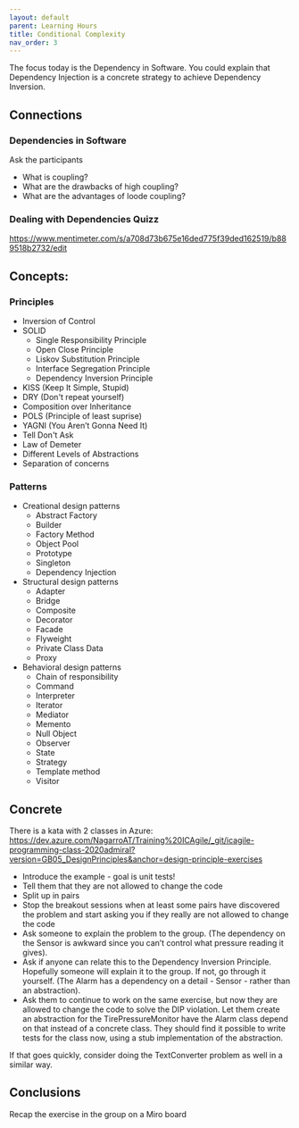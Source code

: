 ```yaml
---
layout: default
parent: Learning Hours 
title: Conditional Complexity
nav_order: 3
---
```


The focus today is the Dependency in Software. You could explain that Dependency Injection is a concrete strategy to achieve Dependency Inversion.

## Connections

### Dependencies in Software

Ask the participants

* What is coupling?
* What are the drawbacks of high coupling?
* What are the advantages of loode coupling?

### Dealing with Dependencies Quizz

https://www.mentimeter.com/s/a708d73b675e16ded775f39ded162519/b889518b2732/edit


## Concepts: 

### Principles

* Inversion of Control
* SOLID
    * Single Responsibility Principle
    * Open Close Principle
    * Liskov Substitution Principle
    * Interface Segregation Principle
    * Dependency Inversion Principle
* KISS (Keep It Simple, Stupid)
* DRY (Don't repeat yourself)
* Composition over Inheritance
* POLS (Principle of least suprise)
* YAGNI (You Aren’t Gonna Need It)
* Tell Don't Ask
* Law of Demeter
* Different Levels of Abstractions
* Separation of concerns

### Patterns

* Creational design patterns
    * Abstract Factory
    * Builder
    * Factory Method
    * Object Pool
    * Prototype
    * Singleton
    * Dependency Injection
* Structural design patterns
    * Adapter
    * Bridge
    * Composite
    * Decorator
    * Facade
    * Flyweight
    * Private Class Data
    * Proxy
* Behavioral design patterns
    * Chain of responsibility
    * Command
    * Interpreter
    * Iterator
    * Mediator
    * Memento
    * Null Object
    * Observer
    * State
    * Strategy
    * Template method
    * Visitor



## Concrete

There is a kata with 2 classes in Azure: 
https://dev.azure.com/NagarroAT/Training%20ICAgile/_git/icagile-programming-class-2020admiral?version=GB05_DesignPrinciples&anchor=design-principle-exercises

* Introduce the example - goal is unit tests!
* Tell them that they are not allowed to change the code
* Split up in pairs
* Stop the breakout sessions when at least some pairs have discovered the problem and start asking you if they really are not allowed to change the code
* Ask someone to explain the problem to the group. (The dependency on the Sensor is awkward since you can’t control what pressure reading it gives). 
* Ask if anyone can relate this to the Dependency Inversion Principle. Hopefully someone will explain it to the group. If not, go through it yourself. (The Alarm has a dependency on a detail - Sensor - rather than an abstraction).
* Ask them to continue to work on the same exercise, but now they are allowed to change the code to solve the DIP violation. Let them create an abstraction for the TirePressureMonitor have the Alarm class depend on that instead of a concrete class. They should find it possible to write tests for the class now, using a stub implementation of the abstraction.

If that goes quickly, consider doing the TextConverter problem as well in a similar way.

## Conclusions

Recap the exercise in the group on a Miro board
